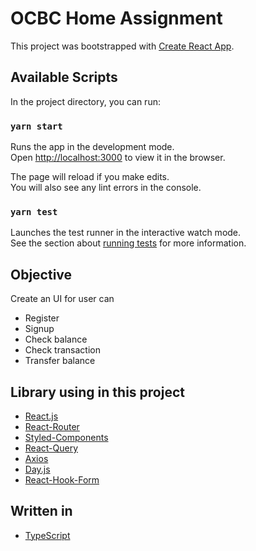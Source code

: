 # OCBC Home Assignment

This project was bootstrapped with [Create React App](https://github.com/facebook/create-react-app).

## Available Scripts

In the project directory, you can run:

### `yarn start`

Runs the app in the development mode.\
Open [http://localhost:3000](http://localhost:3000) to view it in the browser.

The page will reload if you make edits.\
You will also see any lint errors in the console.

### `yarn test`

Launches the test runner in the interactive watch mode.\
See the section about [running tests](https://facebook.github.io/create-react-app/docs/running-tests) for more information.

## Objective

Create an UI for user can
- Register
- Signup
- Check balance
- Check transaction
- Transfer balance

## Library using in this project
- [React.js](https://reactjs.org)
- [React-Router](https://reactrouter.com)
- [Styled-Components](https://styled-components.com)
- [React-Query](https://react-query.tanstack.com)
- [Axios](https://axios-http.com)
- [Day.js](https://day.js.org)
- [React-Hook-Form](https://react-hook-form.com)

## Written in
- [TypeScript](https://www.typescriptlang.org)
